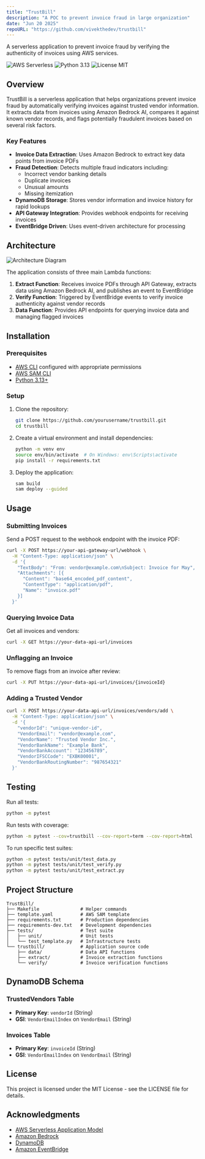 ```yaml
---
title: "TrustBill"
description: "A POC to prevent invoice fraud in large organization"
date: "Jun 20 2025"
repoURL: "https://github.com/vivekthedev/trustbill"
---
```


A serverless application to prevent invoice fraud by verifying the authenticity of invoices using AWS services.

![AWS Serverless](https://img.shields.io/badge/AWS-Serverless-orange)
![Python 3.13](https://img.shields.io/badge/Python-3.13-blue)
![License MIT](https://img.shields.io/badge/License-MIT-green)

## Overview

TrustBill is a serverless application that helps organizations prevent invoice fraud by automatically verifying invoices against trusted vendor information. It extracts data from invoices using Amazon Bedrock AI, compares it against known vendor records, and flags potentially fraudulent invoices based on several risk factors.

### Key Features

- **Invoice Data Extraction**: Uses Amazon Bedrock to extract key data points from invoice PDFs
- **Fraud Detection**: Detects multiple fraud indicators including:
  - Incorrect vendor banking details
  - Duplicate invoices
  - Unusual amounts
  - Missing itemization
- **DynamoDB Storage**: Stores vendor information and invoice history for rapid lookups
- **API Gateway Integration**: Provides webhook endpoints for receiving invoices
- **EventBridge Driven**: Uses event-driven architecture for processing

## Architecture

![Architecture Diagram](https://i.postimg.cc/wxZLhq8Q/infrastructure-composer-template-yaml.png)

The application consists of three main Lambda functions:

1. **Extract Function**: Receives invoice PDFs through API Gateway, extracts data using Amazon Bedrock AI, and publishes an event to EventBridge
2. **Verify Function**: Triggered by EventBridge events to verify invoice authenticity against vendor records
3. **Data Function**: Provides API endpoints for querying invoice data and managing flagged invoices

## Installation

### Prerequisites

- [AWS CLI](https://aws.amazon.com/cli/) configured with appropriate permissions
- [AWS SAM CLI](https://docs.aws.amazon.com/serverless-application-model/latest/developerguide/serverless-sam-cli-install.html)
- [Python 3.13+](https://www.python.org/downloads/)

### Setup

1. Clone the repository:

   ```bash
   git clone https://github.com/yourusername/trustbill.git
   cd trustbill
   ```

2. Create a virtual environment and install dependencies:

   ```bash
   python -m venv env
   source env/bin/activate  # On Windows: env\Scripts\activate
   pip install -r requirements.txt
   ```

3. Deploy the application:
   ```bash
   sam build
   sam deploy --guided
   ```

## Usage

### Submitting Invoices

Send a POST request to the webhook endpoint with the invoice PDF:

```bash
curl -X POST https://your-api-gateway-url/webhook \
  -H "Content-Type: application/json" \
  -d '{
    "TextBody": "From: vendor@example.com\nSubject: Invoice for May",
    "Attachments": [{
      "Content": "base64_encoded_pdf_content",
      "ContentType": "application/pdf",
      "Name": "invoice.pdf"
    }]
  }'
```

### Querying Invoice Data

Get all invoices and vendors:

```bash
curl -X GET https://your-data-api-url/invoices
```

### Unflagging an Invoice

To remove flags from an invoice after review:

```bash
curl -X PUT https://your-data-api-url/invoices/{invoiceId}
```

### Adding a Trusted Vendor

```bash
curl -X POST https://your-data-api-url/invoices/vendors/add \
  -H "Content-Type: application/json" \
  -d '{
    "vendorId": "unique-vendor-id",
    "VendorEmail": "vendor@example.com",
    "VendorName": "Trusted Vendor Inc.",
    "VendorBankName": "Example Bank",
    "VendorBankAccount": "123456789",
    "VendorIFSCCode": "EXBK00001",
    "VendorBankRoutingNumber": "987654321"
  }'
```

## Testing

Run all tests:

```bash
python -m pytest
```

Run tests with coverage:

```bash
python -m pytest --cov=trustbill --cov-report=term --cov-report=html
```

To run specific test suites:

```bash
python -m pytest tests/unit/test_data.py
python -m pytest tests/unit/test_verify.py
python -m pytest tests/unit/test_extract.py
```

## Project Structure

```
TrustBill/
├── Makefile               # Helper commands
├── template.yaml          # AWS SAM template
├── requirements.txt       # Production dependencies
├── requirements-dev.txt   # Development dependencies
├── tests/                 # Test suite
│   ├── unit/              # Unit tests
│   └── test_template.py   # Infrastructure tests
└── trustbill/             # Application source code
    ├── data/              # Data API functions
    ├── extract/           # Invoice extraction functions
    └── verify/            # Invoice verification functions
```

## DynamoDB Schema

### TrustedVendors Table

- **Primary Key**: `vendorId` (String)
- **GSI**: `VendorEmailIndex` on `VendorEmail` (String)

### Invoices Table

- **Primary Key**: `invoiceId` (String)
- **GSI**: `VendorEmailIndex` on `VendorEmail` (String)

## License

This project is licensed under the MIT License - see the LICENSE file for details.

## Acknowledgments

- [AWS Serverless Application Model](https://aws.amazon.com/serverless/sam/)
- [Amazon Bedrock](https://aws.amazon.com/bedrock/)
- [DynamoDB](https://aws.amazon.com/dynamodb/)
- [Amazon EventBridge](https://aws.amazon.com/eventbridge/)
